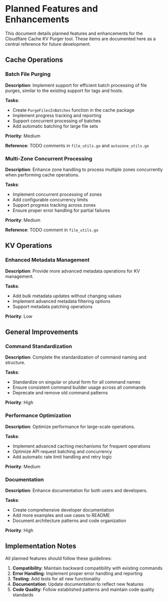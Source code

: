 # Planned Features and Enhancements

This document details planned features and enhancements for the Cloudflare Cache KV Purger tool. These items are documented here as a central reference for future development.

## Cache Operations

### Batch File Purging

**Description**: Implement support for efficient batch processing of file purges, similar to the existing support for tags and hosts.

**Tasks**:
- Create `PurgeFilesInBatches` function in the cache package
- Implement progress tracking and reporting
- Support concurrent processing of batches
- Add automatic batching for large file sets

**Priority**: Medium

**Reference**: TODO comments in `file_utils.go` and `autozone_utils.go`

### Multi-Zone Concurrent Processing

**Description**: Enhance zone handling to process multiple zones concurrently when performing cache operations.

**Tasks**:
- Implement concurrent processing of zones
- Add configurable concurrency limits
- Support progress tracking across zones
- Ensure proper error handling for partial failures

**Priority**: Medium

**Reference**: TODO comment in `file_utils.go`

## KV Operations

### Enhanced Metadata Management

**Description**: Provide more advanced metadata operations for KV management.

**Tasks**:
- Add bulk metadata updates without changing values
- Implement advanced metadata filtering options
- Support metadata patching operations

**Priority**: Low

## General Improvements

### Command Standardization

**Description**: Complete the standardization of command naming and structure.

**Tasks**:
- Standardize on singular or plural form for all command names
- Ensure consistent command builder usage across all commands
- Deprecate and remove old command patterns

**Priority**: High

### Performance Optimization

**Description**: Optimize performance for large-scale operations.

**Tasks**:
- Implement advanced caching mechanisms for frequent operations
- Optimize API request batching and concurrency
- Add automatic rate limit handling and retry logic

**Priority**: Medium

### Documentation

**Description**: Enhance documentation for both users and developers.

**Tasks**:
- Create comprehensive developer documentation
- Add more examples and use cases to README
- Document architecture patterns and code organization

**Priority**: High

## Implementation Notes

All planned features should follow these guidelines:

1. **Compatibility**: Maintain backward compatibility with existing commands
2. **Error Handling**: Implement proper error handling and reporting
3. **Testing**: Add tests for all new functionality
4. **Documentation**: Update documentation to reflect new features
5. **Code Quality**: Follow established patterns and maintain code quality standards